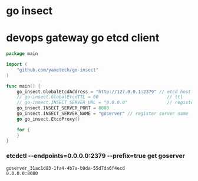 # go insect
# devops gateway go etcd client

```go
package main

import (
	"github.com/yametech/go-insect"
)

func main() {
	go_insect.GlobalEtcdAddress = "http://127.0.0.1:2379" // etcd host
	// go-insect.GlobalEtcdTTL = 60                          // ttl
	// go-insect.INSECT_SERVER_URL = "0.0.0.0"               // register server host
	go_insect.INSECT_SERVER_PORT = 8080
	go_insect.INSECT_SERVER_NAME = "goserver" // register server name
	go go_insect.EtcdProxy()

	for {
	}
}
```

### etcdctl --endpoints=0.0.0.0:2379 --prefix=true get goserver
```
goserver_31ac1d93-1fa4-4b7a-b9da-55d7da6f4ecd
0.0.0.0:8080
```
